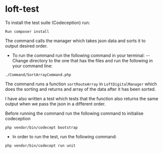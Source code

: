# loft-test
To install the test suite (Codeception) run:
````
Run composer install
````

The command calls the manager which takes json data and sorts it to output desired order.

* To run the command run the following command in your terminal:
-- Change directory to the one that has the files and run the following in your command line:
````
./Command/SortArrayCommand.php
````

The command runs a function `sortRouteArray` in `LoftDigitalManager` which does the sorting and returns and array of the data after it has been sorted.

I have also written a test which tests that the function also returns the same output when we pass the json in a different order.

Before running the command run the following command to initialise codeception
````
php vendor/bin/codecept bootstrap
````
* In order to run the test, run the following command:
````
php vendor/bin/codecept run unit
````
